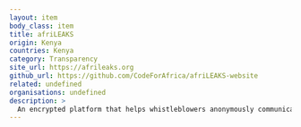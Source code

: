 ```yaml
---
layout: item
body_class: item
title: afriLEAKS
origin: Kenya
countries: Kenya
category: Transparency
site_url: https://afrileaks.org
github_url: https://github.com/CodeForAfrica/afriLEAKS-website
related: undefined
organisations: undefined
description: >
  An encrypted platform that helps whistleblowers anonymously communicate with journalists / civic watchdogs.
---
```

